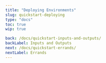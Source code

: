 ```yaml
---
title: "Deploying Environments"
slug: quickstart-deploying
type: "docs"
toc: true
wip: true

back: /docs/quickstart-inputs-and-outputs/
backLabel: Inputs and Outputs
next: /docs/quickstart-errands/
nextLabel: Errands
---
```

